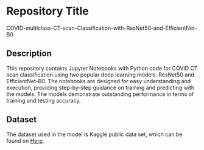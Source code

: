 # Repository Title
COVID-multiclass-CT-scan-Classification-with-ResNet50-and-EfficientNet-B0

## Description
This repository contains Jupyter Notebooks with Python code for COVID CT scan classification using two popular deep learning models: ResNet50 and EfficientNet-B0. The notebooks are designed for easy understanding and execution, providing step-by-step guidance on training and predicting with the models. The models demonstrate outstanding performance in terms of training and testing accuracy.

## Dataset
The dataset used in the model is Kaggle public data set, which can be found on [Here](https://www.kaggle.com/datasets/plameneduardo/a-covid-multiclass-dataset-of-ct-scans/data).
